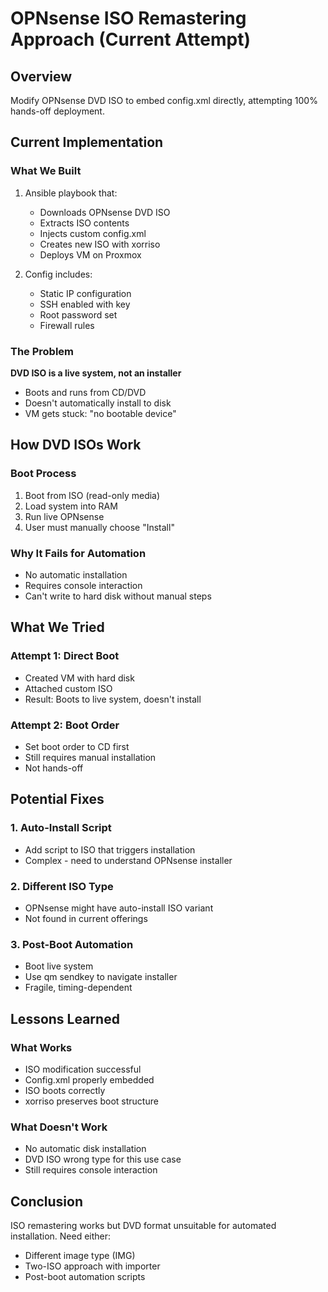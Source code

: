 # OPNsense ISO Remastering Approach (Current Attempt)

## Overview
Modify OPNsense DVD ISO to embed config.xml directly, attempting 100% hands-off deployment.

## Current Implementation

### What We Built
1. Ansible playbook that:
   - Downloads OPNsense DVD ISO
   - Extracts ISO contents
   - Injects custom config.xml
   - Creates new ISO with xorriso
   - Deploys VM on Proxmox

2. Config includes:
   - Static IP configuration
   - SSH enabled with key
   - Root password set
   - Firewall rules

### The Problem
**DVD ISO is a live system, not an installer**
- Boots and runs from CD/DVD
- Doesn't automatically install to disk
- VM gets stuck: "no bootable device"

## How DVD ISOs Work

### Boot Process
1. Boot from ISO (read-only media)
2. Load system into RAM
3. Run live OPNsense
4. User must manually choose "Install"

### Why It Fails for Automation
- No automatic installation
- Requires console interaction
- Can't write to hard disk without manual steps

## What We Tried

### Attempt 1: Direct Boot
- Created VM with hard disk
- Attached custom ISO
- Result: Boots to live system, doesn't install

### Attempt 2: Boot Order
- Set boot order to CD first
- Still requires manual installation
- Not hands-off

## Potential Fixes

### 1. Auto-Install Script
- Add script to ISO that triggers installation
- Complex - need to understand OPNsense installer

### 2. Different ISO Type
- OPNsense might have auto-install ISO variant
- Not found in current offerings

### 3. Post-Boot Automation
- Boot live system
- Use qm sendkey to navigate installer
- Fragile, timing-dependent

## Lessons Learned

### What Works
- ISO modification successful
- Config.xml properly embedded
- ISO boots correctly
- xorriso preserves boot structure

### What Doesn't Work
- No automatic disk installation
- DVD ISO wrong type for this use case
- Still requires console interaction

## Conclusion
ISO remastering works but DVD format unsuitable for automated installation. Need either:
- Different image type (IMG)
- Two-ISO approach with importer
- Post-boot automation scripts